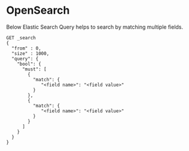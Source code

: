 # OpenSearch 

Below Elastic Search Query helps to search by matching multiple fields.

```
GET _search
{
  "from" : 0, 
  "size" : 1000,
  "query": {
    "bool": {
      "must": [
        {
          "match": {
             "<field name>": "<field value>"
          }
        },
        {
          "match": {
             "<field name>": "<field value>"
          }
        }
      ]
    }
  }
}
```